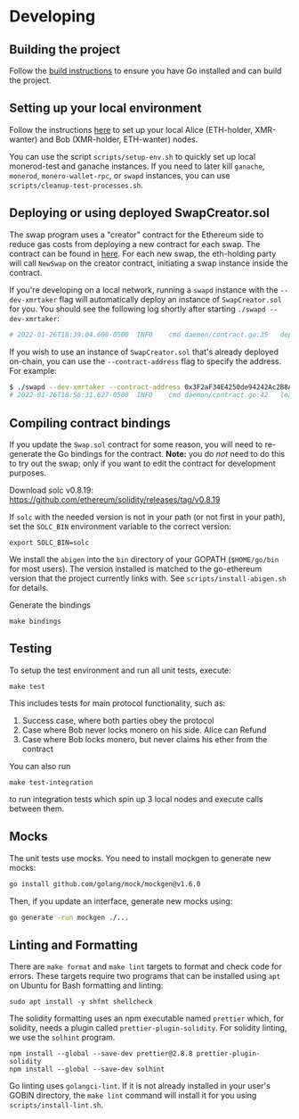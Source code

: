 # Developing 

## Building the project

Follow the [build instructions](./build.md) to ensure you have Go installed and can build the project.

## Setting up your local environment

Follow the instructions [here](local.md) to set up your local Alice (ETH-holder, XMR-wanter) and Bob (XMR-holder, ETH-wanter) nodes. 

You can use the script `scripts/setup-env.sh` to quickly set up local monerod-test and
ganache instances. If you need to later kill `ganache`, `monerod`, `monero-wallet-rpc`, or
`swapd` instances, you can use `scripts/cleanup-test-processes.sh`.

## Deploying or using deployed SwapCreator.sol

The swap program uses a "creator" contract for the Ethereum side to reduce gas
costs from deploying a new contract for each swap. The contract can be found in
[here](../ethereum/contracts/SwapCreator.sol). For each new swap, the
eth-holding party will call `NewSwap` on the creator contract, initiating a swap
instance inside the contract.

If you're developing on a local network, running a `swapd` instance with the
`--dev-xmrtaker` flag will automatically deploy an instance of `SwapCreator.sol`
for you. You should see the following log shortly after starting
`./swapd --dev-xmrtaker`:
```bash
# 2022-01-26T18:39:04.600-0500	INFO	cmd	daemon/contract.go:35	deployed SwapCreator.sol: address=0x3F2aF34E4250de94242Ac2B8A38550fd4503696d tx hash=0x638caf280178b3cfe06854b8a76a4ce355d38c5d81187836f0733cad1287b657
```

If you wish to use an instance of `SwapCreator.sol` that's already deployed
on-chain, you can use the `--contract-address` flag to specify the address. For
example:
```bash
$ ./swapd --dev-xmrtaker --contract-address 0x3F2aF34E4250de94242Ac2B8A38550fd4503696d
# 2022-01-26T18:56:31.627-0500	INFO	cmd	daemon/contract.go:42	loaded SwapCreator.sol from address 0x3F2aF34E4250de94242Ac2B8A38550fd4503696d
```

## Compiling contract bindings

If you update the `Swap.sol` contract for some reason, you will need to re-generate the Go bindings
for the contract. **Note:** you do *not* need to do this to try out the swap; only if you want to
edit the contract for development purposes.

Download solc v0.8.19: https://github.com/ethereum/solidity/releases/tag/v0.8.19

If `solc` with the needed version is not in your path (or not first in your path), set the
`SOLC_BIN` environment variable to the correct version:
```
export SOLC_BIN=solc
```

We install the `abigen` into the `bin` directory of your GOPATH (`$HOME/go/bin` for most users).
The version installed is matched to the go-ethereum version that the project currently links with.
See `scripts/install-abigen.sh` for details.

Generate the bindings
```
make bindings
```

## Testing
To setup the test environment and run all unit tests, execute:
```
make test
```

This includes tests for main protocol functionality, such as:
1. Success case, where both parties obey the protocol
2. Case where Bob never locks monero on his side. Alice can Refund
3. Case where Bob locks monero, but never claims his ether from the contract

You can also run 
```
make test-integration
```

to run integration tests which spin up 3 local nodes and execute calls between them.

## Mocks

The unit tests use mocks. You need to install mockgen to generate new mocks:
```bash
go install github.com/golang/mock/mockgen@v1.6.0
```

Then, if you update an interface, generate new mocks using:
```bash
go generate -run mockgen ./...
```

## Linting and Formatting

There are `make format` and `make lint` targets to format and check code for
errors. These targets require two programs that can be installed using `apt`
on Ubuntu for Bash formatting and linting:
```
sudo apt install -y shfmt shellcheck
```
The solidity formatting uses an npm executable named `prettier` which, for solidity,
needs a plugin called `prettier-plugin-solidity`. For solidity linting, we use the
`solhint` program.
```
npm install --global --save-dev prettier@2.8.8 prettier-plugin-solidity
npm install --global --save-dev solhint
```

Go linting uses `golangci-lint`. If it is not already installed in your user's
GOBIN directory, the `make lint` command will install it for you using
`scripts/install-lint.sh`.
